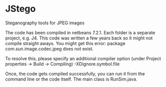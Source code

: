 JStego
======

Steganography tools for JPEG images


The code has been compiled in netbeans 7.2.1. Each folder is a separate project, e.g. J4. 
This code was written a few years back so it might not compile straight aways. You might 
get this error: package com.sun.image.codec.jpeg does not exist. 

To resolve this, please specify an additional compiler option (under Project properties -> Build ->
Compiling)   -XDignore.symbol.file

Once, the code gets compiled successfully, you can run it from the command line or the code itself. The main 
class is RunSim.java. 
